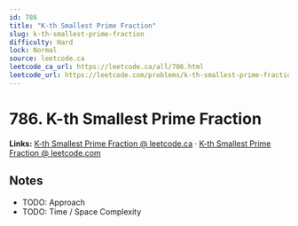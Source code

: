 ```yaml
--- 
id: 786
title: "K-th Smallest Prime Fraction"
slug: k-th-smallest-prime-fraction
difficulty: Hard
lock: Normal
source: leetcode.ca
leetcode_ca_url: https://leetcode.ca/all/786.html
leetcode_url: https://leetcode.com/problems/k-th-smallest-prime-fraction/
---
```


# 786. K-th Smallest Prime Fraction

**Links:** [K-th Smallest Prime Fraction @ leetcode.ca](https://leetcode.ca/all/786.html) · [K-th Smallest Prime Fraction @ leetcode.com](https://leetcode.com/problems/k-th-smallest-prime-fraction/)

## Notes
- TODO: Approach
- TODO: Time / Space Complexity

